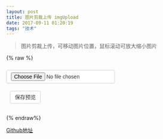 ```yaml
---
layout: post
title: 图片剪裁上传 imgUpload
date: 2017-09-11 01:20:19
tags: "技术"
---
```

> 图片剪裁上传，可移动图片位置，鼠标滚动可放大缩小图片

{% raw %}
<script src="http://apps.bdimg.com/libs/jquery/2.1.4/jquery.min.js"></script>
<style>
    #imgBox {
      position: relative;
      cursor: move;
      -moz-user-select: none;
      -o-user-select: none;
      -khtml-user-select: none;
      -webkit-user-select: none;
      -ms-user-select: none;
      user-select: none;
    }
    #imgBox canvas{
            position: absolute;
            top: 50%;
            left: 50%;
            transform:translate(-50%,-50%);
    }
    .myBtn{
            display: inline-block;
            padding: 6px 12px;
            margin-bottom: 0;
            font-size: 14px;
            font-weight: 400;
            line-height: 1.42857143;
            text-align: center;
            white-space: nowrap;
            vertical-align: middle;
            -ms-touch-action: manipulation;
            touch-action: manipulation;
            cursor: pointer;
            -webkit-user-select: none;
            -moz-user-select: none;
            -ms-user-select: none;
            user-select: none;
            background-image: none;
            border: 1px solid transparent;
            border-radius: 4px;
            color: #333;
            background-color: #fff;
            border-color: #ccc;
    }
    .myBtn:hover{
        color: #333;
        background-color: #d4d4d4;
        border-color: #8c8c8c;
    }
</style>
<input id="inputBtn" type="file" class="myBtn" style="margin:10px 0; ">
<div class="wrap clearfix">
    <div class="left" style="margin-right: 10px;margin-bottom: 10px;float:left;">
        <div id="imgBox">
        </div>
    </div>
    <div class="right" id="previewImgBox" style="width: 50%;float:left;">
    </div>
</div>
<button id="save" class="myBtn" style="margin: 10px 0;">保存预览</button>
<div id="base64" style="margin-bottom:20px;">
    <img src="" alt="">
</div>
<script src="http://onix7zh9h.bkt.clouddn.com/js/imgupload.js"></script>
<script>
    function saveCallBack(base64){
            $("#base64 img").attr("src",base64);
    }
    var imgupload=new Imgupload({
        uploadInputBtn:"#inputBtn",
        previewBox:"#previewImgBox",
        imgBox:"#imgBox",
        //容纳图片的容器大小设置
        imgBoxSize:350,
        //图片剪裁区域大小校设置
        imgCropSize:200,
        //剪裁图片预览容器大小
        previewBoxSize:200
    },saveCallBack);
</script>
{% endraw%}

[Github地址](https://github.com/adoer/imgUpload)
